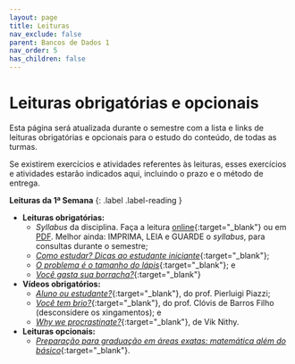 ```yaml
---
layout: page
title: Leituras
nav_exclude: false
parent: Bancos de Dados 1
nav_order: 5
has_children: false
---
```


# Leituras obrigatórias e opcionais

Esta página será atualizada durante o semestre com a lista e links de leituras
obrigatórias e opcionais para o estudo do conteúdo, de todas as turmas.

Se existirem exercícios e atividades referentes às leituras, esses exercícios
e atividades estarão indicados aqui, incluindo o prazo e o método de entrega.

**Leituras da 1ª Semana**<a id="l1sem"></a>
{: .label .label-reading }

- **Leituras obrigatórias:**
  - *Syllabus* da disciplina. Faça a leitura [online](/disciplinas/banco_de_dados_1/syllabus/){:target="_blank"} ou em [PDF](/assets/disciplinas/bd1/syllabus_2023_1.pdf). Melhor ainda: IMPRIMA, LEIA e GUARDE o *syllabus*, para consultas durante o semestre;
  - [*Como estudar? Dicas ao estudante iniciante*](https://www.abrantes.pro.br/2020/08/09/como-estudar-dicas-ao-estudante-iniciante/){:target="_blank"};
  - [*O problema é o tamanho do lápis*](https://www.abrantes.pro.br/2020/06/13/o-problema-e-o-tamanho-do-lapis/){:target="_blank"}; e
  - [*Você gasta sua borracha?*](https://www.abrantes.pro.br/2020/10/24/voce-gasta-sua-borracha/){:target="_blank"}
- **Vídeos obrigatórios:**
  - [*Aluno ou estudante?*](https://www.youtube.com/watch?v=SOQedoCAoLI){:target="_blank"}, do prof. Pierluigi Piazzi;
  - [*Você tem brio?*](https://www.youtube.com/watch?v=UVtgFN3K6kE){:target="_blank"}, do prof. Clóvis de Barros Filho (desconsidere os xingamentos); e
  - [*Why we procrastinate?*](https://www.youtube.com/watch?v=WD440CY2Vs0){:target="_blank"}, de Vik Nithy.
- **Leituras opcionais:**
  - [*Preparação para graduação em áreas exatas: matemática além do básico*](https://www.abrantes.pro.br/2020/05/20/preparacao-para-graduacao-em-areas-exatas-matematica-alem-do-basico/){:target="_blank"}.
